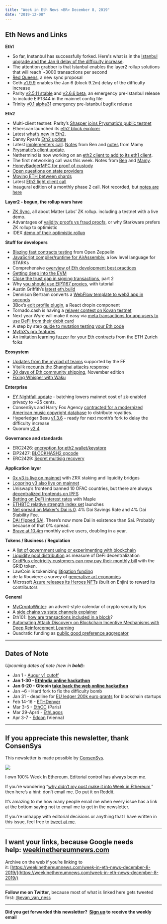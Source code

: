 ```yaml
---
title: "Week in Eth News <BR> December 8, 2019"
date: "2019-12-08"
---
```


## **Eth News and Links**

**Eth1**

- So far, Instanbul has successfully forked. Here's what is in the [Istanbul upgrade and the Jan 6 delay of the difficulty increase](https://pegasys.tech/all-you-need-to-know-about-the-two-upcoming-ethereum-upgrades-istanbul-muir-glacier/).
- The attention grabber is that Istanbul enables the layer2 rollup solutions that will reach ~3000 transactions per second
- [Red Queens](https://ethresear.ch/t/red-queens-new-sync-proposal/5351), a new sync proposal
- Geth [v1.9.9](https://github.com/ethereum/go-ethereum/releases/tag/v1.9.9) enables the Jan 6 (block 9.2m) delay of the difficulty increase
- Parity [v2.5.11 stable](https://github.com/paritytech/parity-ethereum/releases/tag/v2.5.11) and [v2.6.6 beta](https://github.com/paritytech/parity-ethereum/releases/tag/v2.6.6), an emergency pre-Istanbul release to include EIP1344 in the mainnet config file
- Trinity [v0.1 alpha31](https://github.com/ethereum/trinity/releases/tag/v0.1.0-alpha.31) emergency pre-Istanbul bugfix release  
    

**Eth2**

- Multi-client testnet: Parity’s [Shasper joins Prysmatic’s public testnet](https://twitter.com/sorpaas/status/1202651945430929409)
- Etherscan launched its [eth2 block explorer](https://beacon.etherscan.io/)
- Latest [what’s new in Eth2](https://notes.ethereum.org/@ChihChengLiang/Sk8Zs--CQ/Sk8Zs--CQ?type=book).
- Danny Ryan’s [Eth2 update](https://blog.ethereum.org/2019/12/05/eth2-quick-update-no-5/)
- Latest [implementers call](https://youtu.be/MxeEWmEdb5E?t=304). [Notes](https://hackmd.io/@benjaminion/H1J8vYLaS) from Ben and [notes](https://gist.github.com/mratsim/b1fe4213ece4b60baa93be773715fd83) from Mamy
- [Prysmatic’s client update](https://medium.com/prysmatic-labs/ethereum-2-0-development-update-40-prysmatic-labs-30741bf3758b).
- Nethermind is now working on an [eth2 client to add to its eth1 client](https://www.reddit.com/r/ethereum/comments/e5xshb/nethermind_updatestorm/).
- The first networking call was this week. Notes from [Ben](https://hackmd.io/@benjaminion/BJ3YqrSTr) and [Mamy](https://gist.github.com/mratsim/fef2b0a7c5a335ac6bc61c01592b3fea).
- [HoneyBadgerMPC for proof of custody](https://ethresear.ch/t/using-honeybadgermpc-for-the-multi-party-proof-of-custody/6545)
- [Open questions on state providers](https://ethresear.ch/t/remaining-questions-on-state-providers-and-stateless-networks-in-eth2/6585)
- [Moving ETH between shards](https://ethresear.ch/t/moving-eth-between-shards-the-problem-statement/6597)
- Latest [Eth2 light client call](https://www.youtube.com/watch?v=h_GeWO0U-bw)
- Inaugural edition of a monthly phase 2 call. Not recorded, but [notes are here](https://github.com/ethereum/eth2.0-pm/issues/103#issuecomment-561938586)

**Layer2 - begun, the rollup wars have**

- [ZK Sync](https://medium.com/matter-labs/introducing-zk-sync-the-missing-link-to-mass-adoption-of-ethereum-14c9cea83f58), all about Matter Labs’ ZK rollup. including a testnet with a live demo.
- Advantages of [validity proofs vs fraud proofs](https://medium.com/starkware/validity-proofs-vs-fraud-proofs-strike-back-4d0bf90eed15), or why Starkware prefers ZK rollup to optimistic
- IDEX [demo of their optimistic rollup](https://www.reddit.com/r/ethfinance/comments/e6mdut/the_idex_20_demo_is_live_come_try_out_our/)

**Stuff for developers**

- [Blazing fast contracts testing](https://forum.openzeppelin.com/t/blazing-fast-contracts-testing/1873) from Open Zeppelin
- [JavaScript compiler/runtime for AirAssembly](https://ethresear.ch/t/airassembly-a-low-level-language-for-zk-starks/6419/3), a low level language for STARKs
- Comprehensive [overview of Eth development best practices](https://yos.io/2019/11/10/smart-contract-development-best-practices/)
- [Getting deep into the EVM](https://medium.com/swlh/getting-deep-into-evm-how-ethereum-works-backstage-ab6ad9c0d0bf)
- [Close the trust gap in signing transactions](https://medium.com/@chriseth/closing-the-trust-gap-part-1-590a0765ac9d), part 2
- Why [you should use EIP1167 proxies](https://medium.com/taipei-ethereum-meetup/reason-why-you-should-use-eip1167-proxy-contract-with-tutorial-cbb776d98e53), with tutorial
- Austin Griffith’s [latest eth.build](https://www.youtube.com/watch?v=zcX7OJ-L8XQ&feature=youtu.be)
- Dennison Bertram converts a [WebFlow template to web3 app in seconds](https://twitter.com/DennisonBertram/status/1201297786907574272)
- 3Box’s [edit profile plugin](https://medium.com/3box/3box-edit-profile-plugin-8502509a4ff4), a React dropin component
- Tornado.cash is having a [relayer contest on Kovan testnet](https://twitter.com/TornadoCash/status/1202690527927271424)
- Next year Wyre will make it easy via [meta transactions for app users to use DeFi from their debit card](https://blog.sendwyre.com/wyre-%EF%B8%8F-ethereum-9612b02f2d46)
- A step by step [guide to mutation testing your Eth code](https://medium.com/swlh/mutation-testing-for-smart-contracts-a-step-by-step-guide-68c838ca2094)
- [MythX’s pro features](https://blog.mythx.io/features/mythx-full-mode-security-analysis-explained/)
- An [imitation learning fuzzer for your Eth contracts](https://github.com/eth-sri/ilf) from the ETH Zurich folks  
      
    

**Ecosystem**

- [Updates from the myriad of teams](https://blog.ethereum.org/2019/12/03/ef-supported-teams-research-and-development-update-2019-pt-2/) supported by the EF
- Vitalik [recounts the Shanghai attacks response](https://youtu.be/eVXd13bSyjw?t=4067)
- [30 days of Eth community shipping](https://concourseopen.com/blog/30-days-of-eth-november-2019/), November edition
- [Fixing Whisper with Waku](https://vac.dev/fixing-whisper-with-waku)

**Enterprise**

- [EY Nightfall update](https://www.reddit.com/r/ethfinance/comments/e6h91g/nightfall_update_batch_scale_with_zero_knowledge/) - batching lowers mainnet cost of zk-enabled privacy to ~25 cents.
- ConsenSys and Harry Fox Agency [contracted for a modernized American music copyright database](https://www.billboard.com/articles/business/8544911/mechanical-licensing-collective-leadership-partners-database) to distribute royalties.
- Hyperledger Besu [v1.3.6](https://pegasys.tech/solutions/hyperledger-besu/#downloads) - ready for next month’s fork to delay the difficulty increase
- Quorum [v2.4](https://github.com/jpmorganchase/quorum/releases/tag/v2.4.0)

**Governance and standards**

- ERC2426: [encryption for eth2 wallet/keystore](https://github.com/ethereum/EIPs/blob/15b6aad35851b8b60f7f41b1a3786c1e8a30e20d/EIPS/eip-2426.md)
- EIP2427: [BLOCKHASH2 opcode](https://github.com/ethereum/EIPs/blob/1388a97cade264bd63534fb359288afe1fca7893/EIPS/eip-2427.md)
- ERC2429: [Secret multisig recovery](https://github.com/ethereum/EIPs/blob/5204f606b7634f79ae8c3aabae8a55772aa2d855/EIPS/eip-2429.md)

**Application layer**

- [0x v3 is live on mainnet](https://www.reddit.com/r/0xProject/comments/e52xcv/0x_v3_is_now_live_on_ethereum_mainnet/) with ZRX staking and liquidity bridges
- [Loopring v3 also live on mainnet](https://medium.com/loopring-protocol/loopring-deployed-protocol-3-0-on-ethereum-a33103c9e5bf)
- Uniswap’s frontend banned 10 OFAC countries, but there are always [decentralized frontends on IPFS](https://ipfs.io/ipfs/QmZsv4n23MezRymqaWKb3dTudw7bggyTV8msPcdtndKKRN/)
- [Betting on DeFi interest rates](https://medium.com/maple-finance/betting-on-defi-interest-rates-b6ef4f589dd6) with Maple
- [ETHBTC relative strength index set](https://medium.com/set-protocol/introducing-the-ethbtc-rsi-ratio-set-96e1b8860dd1) launches
- [Net spread on Maker's Dai is 0](https://twitter.com/MakerDaiBot/status/1203048700261654528). 4% Dai Savings Rate and 4% Dai Stability Fee.
- [DAI flipped SAI](https://twitter.com/nanexcool/status/1203772102601510912). There’s now more Dai in existence than Sai. Probably because of that 0% spread.
- [Brave at 10.4m](https://brave.com/brave-passes-10m-mau/) monthly active users, doubling in a year.

**Tokens / Business / Regulation**

- A [list of government using or experimenting with blockchain](https://consensys.net/blog/enterprise-blockchain/which-governments-are-using-blockchain-right-now/)
- [Liquidity pool distribution](https://medium.com/amentum/decentralized-liquidity-de65f6cf3d96) as measure of DeFi decentralization
- [GridPlus electricity customers can now pay their monthly bill](https://blog.gridplus.io/gridplus-progress-update-december-6-2019-15fa3b49402d) with the GRID token.
- LawCoin is tokenizing [litigation funding](https://codefi.consensys.net/blog/lawcoin-completes-worlds-first-tokenization-of-litigation-finance-investment)
- de la Rouviere: a survey of [generative art economies](https://blog.simondlr.com/new-markets-in-the-arts-generative-art-economies)
- Microsoft [Azure releases its Heroes NFT](https://www.microsoft.com/en-ie/azureheroes/)s (built on Enjin) to reward its contributors  
      
      
    

**General**

- [MyCryptoWinter](https://winter.mycrypto.com/): an advent-style calendar of crypto security tips
- A [side chains vs state channels explainer](https://simpleaswater.com/difference-between-sidechains-and-state-channels/)
- Eth101: [how are transactions included in a block](https://medium.com/ethereum-grid/ethereum-101-how-are-transactions-included-in-a-block-9ae5f491853f)?
- [Automating Attack Discovery on Blockchain Incentive Mechanisms with Deep Reinforcement Learning](https://arxiv.org/abs/1912.01798)
- Quadratic funding as [public good preference aggregator](https://vitalik.ca/general/2019/12/07/quadratic.html)

* * *

## **Dates of Note**

_Upcoming dates of note (new in **bold**)_**:**

- Jan 1 - [Augur v1 cutoff](https://www.augur.net/blog/v1-cutoff-update/)
- **Jan 1-30 - [EthIndia online hackathon](https://online.ethindia.co/)**
- **Jan 6-20 - Gitcoin [take back the web online hackathon](https://gitcoin.co/hackathon/take-back-the-web/?)**
- Jan ~6 - Hard fork to fix the difficulty bomb
- Jan 31 - deadline for [EU ledger 200k euro grants](https://fundingbox.com/spaces/ledger-ledger-news-and-updates/5dbfcb7d52317832f85906c8) for blockchain startups
- Feb 14-16 - [ETHDenver](https://www.ethdenver.com/)
- Mar 3-5 - [EthCC](https://ethcc.io/) (Paris)
- Mar 29-Apr4 - [EthLagos](https://ethlagos.io/)
- Apr 3-7 - [Edcon](https://www.edcon.io/) (Vienna)

* * *

## **If you appreciate this newsletter, thank ConsenSys**

This newsletter is made possible by [ConsenSys](https://consensys.net/).  

[![](https://cdn.substack.com/image/fetch/w_1100,c_limit,f_auto,q_auto:good/https%3A%2F%2Fbucketeer-e05bbc84-baa3-437e-9518-adb32be77984.s3.amazonaws.com%2Fpublic%2Fimages%2F08f1b2fd-57e2-4d4b-bd42-730c769114be_240x240.jpeg)](https://cdn.substack.com/image/fetch/c_limit,f_auto,q_auto:good/https%3A%2F%2Fbucketeer-e05bbc84-baa3-437e-9518-adb32be77984.s3.amazonaws.com%2Fpublic%2Fimages%2F08f1b2fd-57e2-4d4b-bd42-730c769114be_240x240.jpeg)

I own 100% Week In Ethereum. Editorial control has always been me.

If you’re wondering “[why didn’t my post make it into Week in Ethereum](https://www.evanvanness.com/post/179914035841/why-didnt-my-post-make-the-newsletter),” then here’s a hint: don’t email me. Do put it on Reddit.

It’s amazing to me how many people email me when every issue has a link at the bottom saying not to email me to get in the newsletter.

If you're unhappy with editorial decisions or anything that I have written in this issue, feel free to [tweet at me](https://twitter.com/evan_van_ness).

* * *

## **I want your links, because Google needs help: [weekinethereumnews.com](https://weekinethereumnews.com/)**

Archive on the web if you’re linking to it: [https://weekinethereumnews.com/week-in-eth-news-december-8-2019/](https://weekinethereumnews.com/week-in-eth-news-december-8-2019/)

* * *

**Follow me on Twitter**, because most of what is linked here gets tweeted first: [@evan\_van\_ness](https://twitter.com/evan_van_ness)

* * *

**Did you get forwarded this newsletter?  [Sign up](https://weekinethereum.substack.com/subscribe#about) to receive the weekly email**
